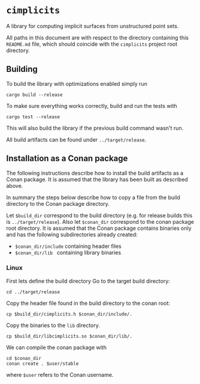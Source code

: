# `cimplicits`

A library for computing implicit surfaces from unstructured point sets.

All paths in this document are with respect to the directory containing this `README.md` file, which
should coincide with the `cimplicits` project root directory.

## Building

To build the library with optimizations enabled simply run

```
cargo build --release
```

To make sure everything works correctly, build and run the tests with

```
cargo test --release
```

This will also build the library if the previous build command wasn't run.

All build artifacts can be found under `../target/release`.

## Installation as a Conan package

The following instructions describe how to install the build artifacts as a Conan package.
It is assumed that the library has been built as described above.

In summary the steps below describe how to copy a file from the build directory to the Conan package
directory.

Let `$build_dir` correspond to the build directory (e.g. for release builds this is `../target/release`).
Also let `$conan_dir` correspond to the conan package root directory.
It is assumed that the Conan package contains binaries only and has the following subdirectories already
created:

 - `$conan_dir/include` containing header files
 - `$conan_dir/lib ` containing library binaries

### Linux

First lets define the build directory 
Go to the target build directory:

```
cd ../target/release
```

Copy the header file found in the build directory to the conan root:

```
cp $build_dir/cimplicits.h $conan_dir/include/.
```

Copy the binaries to the `lib` directory.

```
cp $build_dir/libcimplicits.so $conan_dir/lib/.
```

We can compile the conan package with

```
cd $conan_dir
conan create . $user/stable 
```

where `$user` refers to the Conan username.
